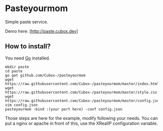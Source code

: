 # Pasteyourmom

Simple paste service.

Demo here: [http://paste.cubox.dev]

## How to install?

You need [Go](http://golang.org) installed.

```
mkdir paste
cd paste
go get github.com/Cubox-/pasteyourmom
wget https://raw.githubusercontent.com/Cubox-/pasteyourmom/master/index.html
wget https://raw.githubusercontent.com/Cubox-/pasteyourmom/master/style.css
wget https://raw.githubusercontent.com/Cubox-/pasteyourmom/master/config.json
vim config.json
pasteyourmom -bind :(your port here) -conf config.json
```

Those steps are here for the example, modify following your needs.
You can put a nginx or apache in front of this, use the XRealIP configuration variable.
